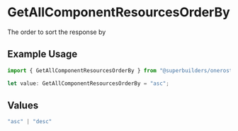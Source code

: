 # GetAllComponentResourcesOrderBy

The order to sort the response by

## Example Usage

```typescript
import { GetAllComponentResourcesOrderBy } from "@superbuilders/oneroster/models/operations";

let value: GetAllComponentResourcesOrderBy = "asc";
```

## Values

```typescript
"asc" | "desc"
```